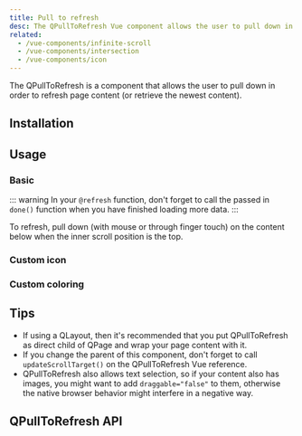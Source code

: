 ```yaml
---
title: Pull to refresh
desc: The QPullToRefresh Vue component allows the user to pull down in order to refresh or retrieve the newest content on a page.
related:
  - /vue-components/infinite-scroll
  - /vue-components/intersection
  - /vue-components/icon
---
```


The QPullToRefresh is a component that allows the user to pull down in order to refresh page content (or retrieve the newest content).

## Installation
<doc-installation components="QPullToRefresh" />

## Usage

### Basic

::: warning
In your `@refresh` function, don't forget to call the passed in `done()` function when you have finished loading more data.
:::

To refresh, pull down (with mouse or through finger touch) on the content below when the inner scroll position is the top.

<doc-example title="Basic" file="QPullToRefresh/Basic" />

### Custom icon

<doc-example title="Custom icon" file="QPullToRefresh/Icon" />

### Custom coloring <q-badge align="top" label="v1.9.5+" />

<doc-example title="Custom coloring" file="QPullToRefresh/CustomColoring" />

## Tips
* If using a QLayout, then it's recommended that you put QPullToRefresh as direct child of QPage and wrap your page content with it.
* If you change the parent of this component, don't forget to call `updateScrollTarget()` on the QPullToRefresh Vue reference.
* QPullToRefresh also allows text selection, so if your content also has images, you might want to add `draggable="false"` to them, otherwise the native browser behavior might interfere in a negative way.

## QPullToRefresh API
<doc-api file="QPullToRefresh" />
